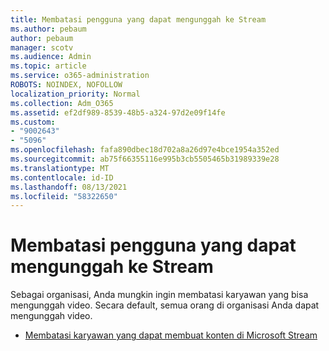 ```yaml
---
title: Membatasi pengguna yang dapat mengunggah ke Stream
ms.author: pebaum
author: pebaum
manager: scotv
ms.audience: Admin
ms.topic: article
ms.service: o365-administration
ROBOTS: NOINDEX, NOFOLLOW
localization_priority: Normal
ms.collection: Adm_O365
ms.assetid: ef2df989-8539-48b5-a324-97d2e09f14fe
ms.custom:
- "9002643"
- "5096"
ms.openlocfilehash: fafa890dbec18d702a8a26d97e4bce1954a352ed
ms.sourcegitcommit: ab75f66355116e995b3cb5505465b31989339e28
ms.translationtype: MT
ms.contentlocale: id-ID
ms.lasthandoff: 08/13/2021
ms.locfileid: "58322650"
---
```

# <a name="restrict-users-who-can-upload-to-stream"></a>Membatasi pengguna yang dapat mengunggah ke Stream

Sebagai organisasi, Anda mungkin ingin membatasi karyawan yang bisa mengunggah video. Secara default, semua orang di organisasi Anda dapat mengunggah video.

- [Membatasi karyawan yang dapat membuat konten di Microsoft Stream](https://docs.microsoft.com/stream/restrict-uploaders)

